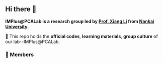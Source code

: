 ## Hi there 👋

**IMPlus@PCALab is a research group led by [Prof. Xiang Li](http://implus.github.io/) from [Nankai University](https://cc.nankai.edu.cn/2021/0323/c13620a490349/page.htm).**

🌈 This repo holds the **official codes**, **learning materials**, **group culture** of our lab--IMPlus@PCALab.

### 🙋‍ Members



<!--
🙋‍♀️ A short introduction - 
🌈 Contribution guidelines - how can the community get involved?
👩‍💻 Useful resources - where can the community find your docs? Is there anything else the community should know?
🍿 Fun facts - what does your team eat for breakfast?
🧙 Remember, you can do mighty things with the power of [Markdown](https://docs.github.com/github/writing-on-github/getting-started-with-writing-and-formatting-on-github/basic-writing-and-formatting-syntax)
-->
